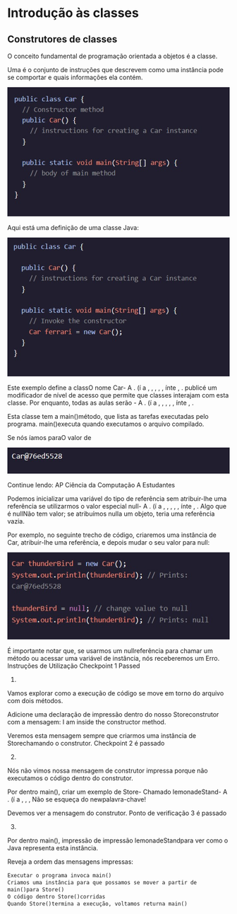 <h1>Introdução às classes</h1>

<h2>Construtores de classes</h2>

<p>O conceito fundamental de programação orientada a objetos é a classe.

Uma é o conjunto de instruções que descrevem como uma instância pode se comportar e quais informações ela contém.
</p>

<img src="java1.jpeg">

<p>Aqui está uma definição de uma classe Java:
</p>

<img src="java2.jpeg">

<p>Este exemplo define a classO nome Car- A . (í a , , , , , ínte , . publicé um modificador de nível de acesso que permite que classes interajam com esta classe. Por enquanto, todas as aulas serão - A . (í a , , , , , ínte , .

Esta classe tem a main()método, que lista as tarefas executadas pelo programa. main()executa quando executamos o arquivo compilado.

Se nós íamos paraO valor de
</p>

<img src="java3.jpeg">

<p>Continue lendo: AP Ciência da Computação A Estudantes

Podemos inicializar uma variável do tipo de referência sem atribuir-lhe uma referência se utilizarmos o valor especial null- A . (í a , , , , , ínte , . Algo que é nullNão tem valor; se atribuímos nulla um objeto, teria uma referência vazia.

Por exemplo, no seguinte trecho de código, criaremos uma instância de Car, atribuir-lhe uma referência, e depois mudar o seu valor para null:
</p>

<img src="java4.jpeg">

<p>É importante notar que, se usarmos um nullreferência para chamar um método ou acessar uma variável de instância, nós receberemos um Erro.
Instruções de Utilização
Checkpoint 1 Passed

1.

Vamos explorar como a execução de código se move em torno do arquivo com dois métodos.

Adicione uma declaração de impressão dentro do nosso Storeconstrutor com a mensagem: I am inside the constructor method.

Veremos esta mensagem sempre que criarmos uma instância de Storechamando o construtor.
Checkpoint 2 é passado

2.

Nós não vimos nossa mensagem de construtor impressa porque não executamos o código dentro do construtor.

Por dentro main(), criar um exemplo de Store- Chamado lemonadeStand- A . (í a , , , Não se esqueça do newpalavra-chave!

Devemos ver a mensagem do construtor.
Ponto de verificação 3 é passado

3.

Por dentro main(), impressão de impressão lemonadeStandpara ver como o Java representa esta instância.

Reveja a ordem das mensagens impressas:

    Executar o programa invoca main()
    Criamos uma instância para que possamos se mover a partir de main()para Store()
    O código dentro Store()corridas
    Quando Store()termina a execução, voltamos returna main()

</p>